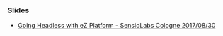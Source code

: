 ### Slides

- <a target="_blank" href="https://ramzi-arfaoui.github.io/slides/sensiolab_meetup" >Going Headless with eZ Platform - SensioLabs Cologne 2017/08/30</a>
